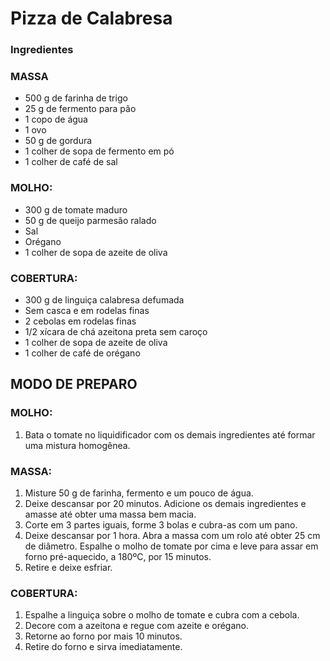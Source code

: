 # Pizza de Calabresa



### Ingredientes

### MASSA

- 500 g de farinha de trigo
- 25 g de fermento para pão
- 1 copo de água
- 1 ovo
- 50 g de gordura
- 1 colher de sopa de fermento em pó
- 1 colher de café de sal

### MOLHO:

- 300 g de tomate maduro
- 50 g de queijo parmesão ralado
- Sal
- Orégano
- 1 colher de sopa de azeite de oliva

### COBERTURA:

- 300 g de linguiça calabresa defumada
- Sem casca e em rodelas finas
- 2 cebolas em rodelas finas
- 1/2 xícara de chá azeitona preta sem caroço
- 1 colher de sopa de azeite de oliva
- 1 colher de café de orégano



## MODO DE PREPARO



### MOLHO:

1. Bata o tomate no liquidificador com os demais ingredientes até formar uma mistura homogênea.

### MASSA:

1. Misture 50 g de farinha, fermento e um pouco de água.
2. Deixe descansar por 20 minutos. Adicione os demais ingredientes e amasse até obter uma massa bem macia.
3. Corte em 3 partes iguais, forme 3 bolas e cubra-as com um pano.
4. Deixe descansar por 1 hora. Abra a massa com um rolo até obter 25 cm de diâmetro. Espalhe o molho de tomate por cima e leve para assar em forno pré-aquecido, a 180ºC, por 15 minutos.
5. Retire e deixe esfriar.

### COBERTURA:

1. Espalhe a linguiça sobre o molho de tomate e cubra com a cebola.
2. Decore com a azeitona e regue com azeite e orégano.
3. Retorne ao forno por mais 10 minutos.
4. Retire do forno e sirva imediatamente.

